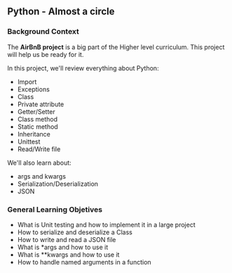 ## Python - Almost a circle

### Background Context

The **AirBnB project** is a big part of the Higher level curriculum. This project will help us be ready for it.

In this project, we'll review everything about Python:

- Import
- Exceptions
- Class
- Private attribute
- Getter/Setter
- Class method
- Static method
- Inheritance
- Unittest
- Read/Write file

We'll also learn about:

- args and kwargs
- Serialization/Deserialization
- JSON

### General Learning Objetives

- What is Unit testing and how to implement it in a large project
- How to serialize and deserialize a Class
- How to write and read a JSON file
- What is *args and how to use it
- What is **kwargs and how to use it
- How to handle named arguments in a function
